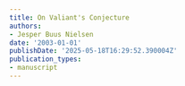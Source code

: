 ```yaml
---
title: On Valiant's Conjecture
authors:
- Jesper Buus Nielsen
date: '2003-01-01'
publishDate: '2025-05-18T16:29:52.390004Z'
publication_types:
- manuscript
---
```

